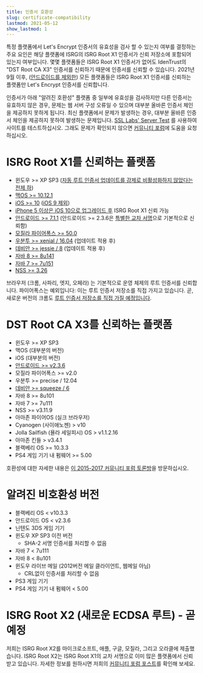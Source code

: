 ```yaml
---
title: 인증서 호환성
slug: certificate-compatibility
lastmod: 2021-05-12
show_lastmod: 1
---
```



특정 플랫폼에서 Let's Encrypt 인증서의 유효성을 검사 할 수 있는지 여부를 결정하는 주요 요인은 해당 플랫폼에 ISRG의 ISRG Root X1 인증서가 신뢰 저장소에 포함되어 있는지 여부입니다. 몇몇 플랫폼들은 ISRG Root X1 인증서가 없어도 IdenTrust의 "DST Root CA X3" 인증서를 신뢰하기 때문에 인증서를 신뢰할 수 있습니다. 2021년 9월 이후, ([안드로이드를 제외한](/2020/12/21/extending-android-compatibility.html)) 모든 플랫폼들은 ISRG Root X1 인증서를 신뢰하는 플랫폼만 Let's Encrypt 인증서를 신뢰합니다.

인증서가 아래 "알려진 호환성" 플랫폼 중 일부에 유효성을 검사하지만 다른 인증서는 유효하지 않은 경우, 문제는 웹 서버 구성 오류일 수 있으며 대부분 올바른 인증서 체인을 제공하지 못하게 됩니다. 최신 플랫폼에서 문제가 발생하는 경우, 대부분 올바른 인증서 체인을 제공하지 못하여 발생하는 문제입니다. [SSL Labs' Server Test](https://www.ssllabs.com/ssltest/) 를 사용하여 사이트를 테스트하십시오. 그래도 문제가 확인되지 않으면 [커뮤니티 포럼](https://community.letsencrypt.org/)에 도움을 요청하십시오.

# ISRG Root X1를 신뢰하는 플랫폼

* 윈도우 >= XP SP3 ([자동 루트 인증서 업데이트를 강제로 비활성화하지 않았다는 전제 하](https://docs.microsoft.com/en-us/previous-versions/windows/it-pro/windows-server-2008-R2-and-2008/))
* [맥OS >= 10.12.1](https://twitter.com/letsencrypt/status/790960929504497665?lang=en)
* [iOS >= 10](https://support.apple.com/en-us/HT207177) ([iOS 9 제외](https://support.apple.com/en-us/HT205205))
* [iPhone 5 이상은 iOS 10으로 업그레이드 후](https://en.wikipedia.org/wiki/IPhone_5) ISRG Root X1 신뢰 가능
* [안드로이드 >= 7.1.1](https://android.googlesource.com/platform/system/ca-certificates/+/android-7.1.1_r15) (안드로이드 >= 2.3.6은 [특별한 교차 서명](https://letsencrypt.org/2020/12/21/extending-android-compatibility.html)으로 기본적으로 신뢰함)
* [모질라 파이어폭스 >= 50.0](https://bugzilla.mozilla.org/show_bug.cgi?id=1204656)
* [우분투 >= xenial / 16.04](https://packages.ubuntu.com/xenial/all/ca-certificates/filelist) (업데이트 적용 후)
* [데비안 >= jessie / 8](https://packages.debian.org/jessie/all/ca-certificates/filelist) (업데이트 적용 후)
* [자바 8 >= 8u141](https://www.oracle.com/java/technologies/javase/8u141-relnotes.html)
* [자바 7 >= 7u151](https://www.oracle.com/java/technologies/javase/7u151-relnotes.html)
* [NSS >= 3.26](https://developer.mozilla.org/en-US/docs/Mozilla/Projects/NSS/NSS_3.26_release_notes)

브라우저 (크롬, 사파리, 엣지, 오페라) 는 기본적으로 운영 체제의 루트 인증서를 신뢰합니다. 파이어폭스는 예외입니다: 이는 루트 인증서 저장소를 직접 가지고 있습니다. 곧, 새로운 버전의 크롬도 [루트 인증서 저장소를 직접 가질 예정입니다](https://www.chromium.org/Home/chromium-security/root-ca-policy).

# DST Root CA X3를 신뢰하는 플랫폼

* 윈도우 >= XP SP3
* 맥OS (대부분의 버전)
* iOS (대부분의 버전)
* [안드로이드 >= v2.3.6](https://twitter.com/Tutancagamon/status/600783165087752192)
* 모질라 파이어폭스 >= v2.0
* 우분투 >= precise / 12.04
* [데비안 >= squeeze / 6](https://twitter.com/TokenScandi/status/600806080684359680)
* 자바 8 >= 8u101
* 자바 7 >= 7u111
* NSS >= v3.11.9
* 아마존 파이어OS (실크 브라우저)
* Cyanogen (사이애노젠) > v10
* Jolla Sailfish (욜라 세일피시) OS > v1.1.2.16
* 아마존 킨들 > v3.4.1
* 블랙베리 OS >= 10.3.3
* PS4 게임 기기 내 펌웨어 >= 5.00

호환성에 대한 자세한 내용은 [이 2015-2017 커뮤니티 포럼 토론방](https://community.letsencrypt.org/t/which-browsers-and-operating-systems-support-lets-encrypt/)을 방문하십시오.

# 알려진 비호환성 버전

* 블랙베리 OS < v10.3.3
* 안드로이드 OS < v2.3.6
* 닌텐도 3DS 게임 기기
* 윈도우 XP SP3 이전 버전
  * SHA-2 서명 인증서를 처리할 수 없음
* 자바 7 < 7u111
* 자바 8 < 8u101
* 윈도우 라이브 메일 (2012버전 메일 클라이언트, 웹메일 아님)
  * CRL없이 인증서를 처리할 수 없음
* PS3 게임 기기
* PS4 게임 기기 내 펌웨어 < 5.00

# ISRG Root X2 (새로운 ECDSA 루트) - 곧 예정
저희는 ISRG Root X2를 마이크로소프트, 애플, 구글, 모질라, 그리고 오라클에 제출했습니다. ISRG Root X2는 ISRG Root X1의 교차 서명으로 이미 많은 플랫폼에서 신뢰받고 있습니다. 자세한 정보를 원하시면 저희의 [커뮤니티 포럼 포스트](https://community.letsencrypt.org/t/isrg-root-x2-submitted-to-root-programs/149385)를 확인해 보세요.


